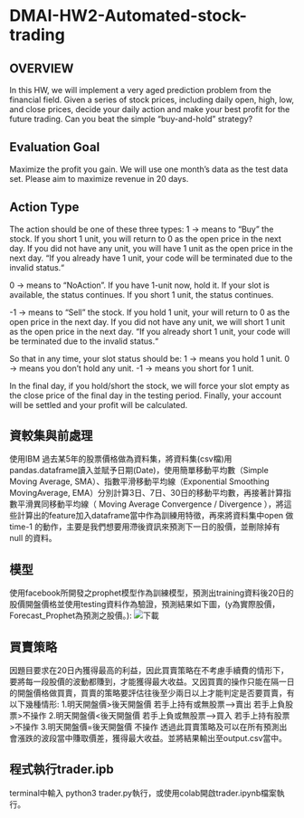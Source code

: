 # DMAI-HW2-Automated-stock-trading

## OVERVIEW
In this HW, we will implement a very aged prediction problem from the financial field. Given a series of stock prices, including daily open, high, low, and close prices, decide your daily action and make your best profit for the future trading. Can you beat the simple “buy-and-hold” strategy?

## Evaluation Goal
Maximize the profit you gain.
We will use one month’s data as the test data set. Please aim to maximize revenue in 20 days.

## Action Type
The action should be one of these three types:
1 → means to “Buy” the stock. If you short 1 unit, you will return to 0 as the open price in the next day. If you did not have any unit, you will have 1 unit as the open price in the next day. “If you already have 1 unit, your code will be terminated due to the invalid status.“

0 → means to “NoAction”. If you have 1-unit now, hold it. If your slot is available, the status continues. If you short 1 unit, the status continues.

-1 → means to “Sell” the stock. If you hold 1 unit, your will return to 0 as the open price in the next day. If you did not have any unit, we will short 1 unit as the open price in the next day. “If you already short 1 unit, your code will be terminated due to the invalid status.“

So that in any time, your slot status should be:
1 → means you hold 1 unit.
0 → means you don’t hold any unit.
-1 → means you short for 1 unit.

In the final day, if you hold/short the stock, we will force your slot empty as the close price of the final day in the testing period. Finally, your account will be settled and your profit will be calculated.

## 資較集與前處理
使用IBM 過去某5年的股票價格做為資料集，將資料集(csv檔)用pandas.dataframe讀入並賦予日期(Date)，使用簡單移動平均數（Simple Moving Average, SMA）、指數平滑移動平均線（Exponential Smoothing MovingAverage, EMA）分別計算3日、7日、30日的移動平均數，再接著計算指數平滑異同移動平均線（ Moving Average Convergence / Divergence ），將這些計算出的feature加入dataframe當中作為訓練用特徵，再來將資料集中open 做 time-1 的動作，主要是我們想要用滯後資訊來預測下一日的股價，並刪除掉有 null 的資料。

## 模型
使用facebook所開發之prophet模型作為訓練模型，預測出training資料後20日的股價開盤價格並使用testing資料作為驗證，預測結果如下圖，(y為實際股價，Forecast_Prophet為預測之股價。):
![下載](https://user-images.githubusercontent.com/48405514/165039205-b645befb-7b2c-4a79-b30d-4b7d82f724df.png)

## 買賣策略
因題目要求在20日內獲得最高的利益，因此買賣策略在不考慮手續費的情形下，要將每一段股價的波動都賺到，才能獲得最大收益。又因買賣的操作只能在隔一日的開盤價格做買賣，買賣的策略要評估往後至少兩日以上才能判定是否要買賣，有以下幾種情形:
1.明天開盤價>後天開盤價
  若手上持有或無股票-->賣出
  若手上負股票>不操作
2.明天開盤價<後天開盤價
  若手上負或無股票-->買入
  若手上持有股票>不操作
3.明天開盤價=後天開盤價
  不操作
透過此買賣策略及可以在所有預測出會漲跌的波段當中賺取價差，獲得最大收益。並將結果輸出至output.csv當中。

## 程式執行trader.ipb
terminal中輸入 python3 trader.py執行，或使用colab開啟trader.ipynb檔案執行。
